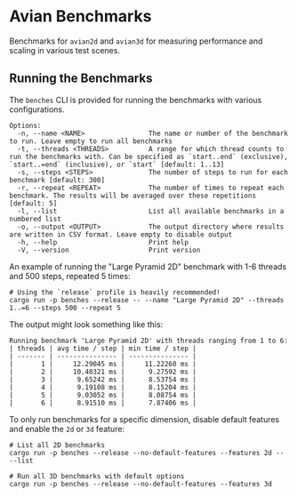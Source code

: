 # Avian Benchmarks

Benchmarks for `avian2d` and `avian3d` for measuring performance and scaling in various test scenes.

## Running the Benchmarks

The `benches` CLI is provided for running the benchmarks with various configurations.

```text
Options:
  -n, --name <NAME>                The name or number of the benchmark to run. Leave empty to run all benchmarks
  -t, --threads <THREADS>          A range for which thread counts to run the benchmarks with. Can be specified as `start..end` (exclusive), `start..=end` (inclusive), or `start` [default: 1..13]
  -s, --steps <STEPS>              The number of steps to run for each benchmark [default: 300]
  -r, --repeat <REPEAT>            The number of times to repeat each benchmark. The results will be averaged over these repetitions [default: 5]
  -l, --list                       List all available benchmarks in a numbered list
  -o, --output <OUTPUT>            The output directory where results are written in CSV format. Leave empty to disable output
  -h, --help                       Print help
  -V, --version                    Print version
```

An example of running the "Large Pyramid 2D" benchmark with 1-6 threads and 500 steps, repeated 5 times:

```shell
# Using the `release` profile is heavily recommended!
cargo run -p benches --release -- --name "Large Pyramid 2D" --threads 1..=6 --steps 500 --repeat 5
```

The output might look something like this:

```text
Running benchmark 'Large Pyramid 2D' with threads ranging from 1 to 6:
| threads | avg time / step | min time / step |
| ------- | --------------- | --------------- |
|       1 |     12.29045 ms |     11.22260 ms |
|       2 |     10.40321 ms |      9.27592 ms |
|       3 |      9.65242 ms |      8.53754 ms |
|       4 |      9.19108 ms |      8.15204 ms |
|       5 |      9.03052 ms |      8.08754 ms |
|       6 |      8.91510 ms |      7.87406 ms |
```

To only run benchmarks for a specific dimension, disable default features and enable the `2d` or `3d` feature:

```shell
# List all 2D benchmarks
cargo run -p benches --release --no-default-features --features 2d -- --list

# Run all 3D benchmarks with default options
cargo run -p benches --release --no-default-features --features 3d
```
